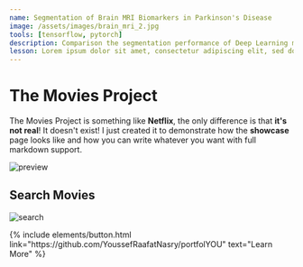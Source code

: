 ```yaml
---
name: Segmentation of Brain MRI Biomarkers in Parkinson's Disease
image: /assets/images/brain_mri_2.jpg
tools: [tensorflow, pytorch]
description: Comparison the segmentation performance of Deep Learning methods (V-net and ViT) and Atlas method (FreeSurfer). 
lesson: Lorem ipsum dolor sit amet, consectetur adipiscing elit, sed do eiusmod tempor incididunt ut labore et dolore magna aliqua.
---
```


# The Movies Project

The Movies Project is something like **Netflix**, the only difference is that **it's not real**! It doesn't exist! I just created it to demonstrate how the **showcase** page looks like and how you can write whatever you want with full markdown support.

![preview](https://www.sketchappsources.com/resources/source-image/we-were-soldiers-landing-page-dbruggisser.jpg)

## Search Movies

![search](https://www.sketchappsources.com/resources/source-image/microsoft-windows-10-virtual-keyboard-diogo-sousa.png)

<p class="text-center">
{% include elements/button.html link="https://github.com/YoussefRaafatNasry/portfolYOU" text="Learn More" %}
</p>
